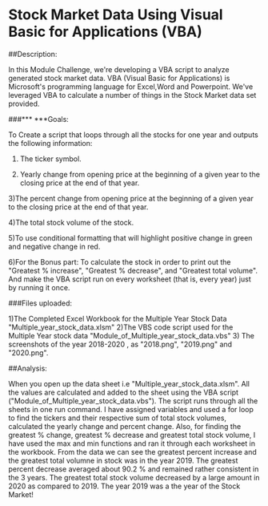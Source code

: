 # Stock Market Data Using Visual Basic for Applications (VBA) 

##Description:

In this Module Challenge, we're developing a VBA script to analyze generated stock market data. VBA (Visual Basic for Applications) is Microsoft's programming language for Excel,Word and Powerpoint. We've leveraged VBA to calculate a number of things in the Stock Market data set provided.  

###*** ***Goals:

To Create a script that loops through all the stocks for one year and outputs the following information:

  1) The ticker symbol.

  2) Yearly change from opening price at the beginning of a given year to the closing price at the end of that year.

  3)The percent change from opening price at the beginning of a given year to the closing price at the end of that year.

  4)The total stock volume of the stock.
  
  5)To use conditional formatting that will highlight positive change in green and negative change in red.
  
  6)For the Bonus part: To calculate the stock in order to print out the "Greatest % increase", "Greatest % decrease", and "Greatest total volume". And make the VBA script run on every worksheet (that is, every year) just by running it once.


 
  ###Files uploaded:

  1)The Completed Excel Workbook for the Multiple Year Stock Data "Multiple_year_stock_data.xlsm"
  2)The VBS code script used for the Multiple Year stock data "Module_of_Multiple_year_stock_data.vbs"
  3) The screenshots of the year 2018-2020 , as "2018.png", "2019.png" and "2020.png". 


  ##Analysis:

  When you open up the data sheet i.e "Multiple_year_stock_data.xlsm". All the values are calculated and added to the sheet using the VBA script ("Module_of_Multiple_year_stock_data.vbs"). The script runs through all the sheets in one run command. I have assigned variables and used a for loop to find the tickers and their respective sum of total stock volumes, calculated the yearly change and  percent change. Also, for finding the greatest % change, greatest % decrease and greatest total stock volume, I have used the max and min functions and ran it through each worksheet in the workbook.  From the data we can see the greatest percent increase and the greatest total volumne in stock was in the year 2019. The greatest percent decrease averaged about 90.2 % and remained rather consistent in the 3 years. The greatest total stock volume decreased by a large amount in 2020 as compared to 2019. The year 2019 was a the year of the Stock Market!   

  



